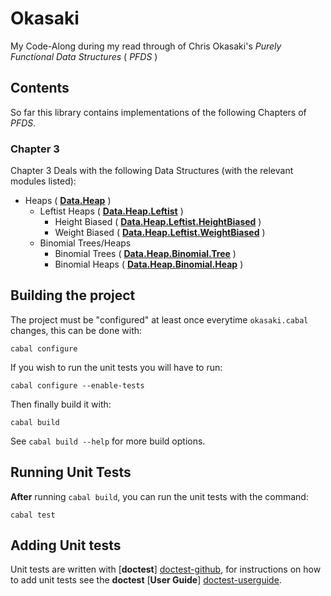 # Okasaki

My Code-Along during my read through of Chris Okasaki's *Purely Functional Data Structures* ( *PFDS* )

## Contents

So far this library contains implementations of the following Chapters of *PFDS*.

### Chapter 3

Chapter 3 Deals with the following Data Structures (with the relevant modules listed):

-   Heaps ( [**Data.Heap**](./src/Data/Heap.hs "Data.Heap") )
    -   Leftist Heaps ( [**Data.Heap.Leftist**](./src/Data/Heap/Leftist.hs "Data.Heap.Leftist") )
        -   Height Biased ( [**Data.Heap.Leftist.HeightBiased**](./src/Data/Heap/HeightBiased.hs "Data.Heap.Leftist.HeightBiased") )
        -   Weight Biased ( [**Data.Heap.Leftist.WeightBiased**](./src/Data/Heap/WeightBiased.hs "Data.Heap.Leftist.WeightBiased") )
    -   Binomial Trees/Heaps
        -   Binomial Trees ( [**Data.Heap.Binomial.Tree**](./src/Data/Heap/Binomial/Tree.hs "Data.Heap.Binomial.Tree") )
        -   Binomial Heaps ( [**Data.Heap.Binomial.Heap**](./src/Data/Heap/Binomial/Heap.hs "Data.Heap.Binomial.Heap") )

## Building the project

The project must be "configured" at least once everytime `okasaki.cabal` changes, this can be done with:

    cabal configure

If you wish to run the unit tests you will have to run:

    cabal configure --enable-tests

Then finally build it with:

    cabal build

See `cabal build --help` for more build options.

## Running Unit Tests

**After** running `cabal build`, you can run the unit tests with the command:

    cabal test

## Adding Unit tests

Unit tests are written with [**doctest**] [doctest-github], for instructions on how to add unit tests
see the **doctest** [**User Guide**] [doctest-userguide].

[doctest-github]: https://github.com/sol/doctest-haskell "sol/doctest-haskell on GitHub.com"
[doctest-userguide]: https://github.com/sol/doctest-haskell/blob/master/README.markdown#usage "doctest Usage Guide"

